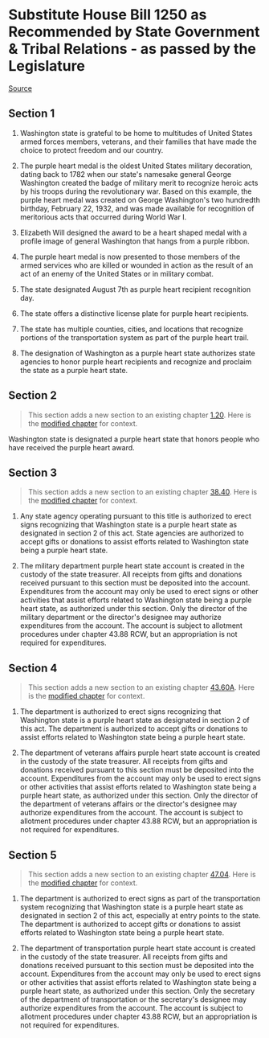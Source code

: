 # Substitute House Bill 1250 as Recommended by State Government & Tribal Relations - as passed by the Legislature

[Source](http://lawfilesext.leg.wa.gov/biennium/2021-22/Xml/Bills/House%20Passed%20Legislature/1250-S.PL.xml)
## Section 1
1. Washington state is grateful to be home to multitudes of United States armed forces members, veterans, and their families that have made the choice to protect freedom and our country.

2. The purple heart medal is the oldest United States military decoration, dating back to 1782 when our state's namesake general George Washington created the badge of military merit to recognize heroic acts by his troops during the revolutionary war. Based on this example, the purple heart medal was created on George Washington's two hundredth birthday, February 22, 1932, and was made available for recognition of meritorious acts that occurred during World War I.

3. Elizabeth Will designed the award to be a heart shaped medal with a profile image of general Washington that hangs from a purple ribbon.

4. The purple heart medal is now presented to those members of the armed services who are killed or wounded in action as the result of an act of an enemy of the United States or in military combat.

5. The state designated August 7th as purple heart recipient recognition day.

6. The state offers a distinctive license plate for purple heart recipients.

7. The state has multiple counties, cities, and locations that recognize portions of the transportation system as part of the purple heart trail.

8. The designation of Washington as a purple heart state authorizes state agencies to honor purple heart recipients and recognize and proclaim the state as a purple heart state.


## Section 2
> This section adds a new section to an existing chapter [1.20](/rcw/01_general_provisions/1.20_general_provisions.md). Here is the [modified chapter](rcw/01_general_provisions/1.20_general_provisions.md) for context.

Washington state is designated a purple heart state that honors people who have received the purple heart award.


## Section 3
> This section adds a new section to an existing chapter [38.40](/rcw/38_militia_and_military_affairs/38.40_miscellaneous_provisions.md). Here is the [modified chapter](rcw/38_militia_and_military_affairs/38.40_miscellaneous_provisions.md) for context.

1. Any state agency operating pursuant to this title is authorized to erect signs recognizing that Washington state is a purple heart state as designated in section 2 of this act. State agencies are authorized to accept gifts or donations to assist efforts related to Washington state being a purple heart state.

2. The military department purple heart state account is created in the custody of the state treasurer. All receipts from gifts and donations received pursuant to this section must be deposited into the account. Expenditures from the account may only be used to erect signs or other activities that assist efforts related to Washington state being a purple heart state, as authorized under this section. Only the director of the military department or the director's designee may authorize expenditures from the account. The account is subject to allotment procedures under chapter 43.88 RCW, but an appropriation is not required for expenditures.


## Section 4
> This section adds a new section to an existing chapter [43.60A](/rcw/43_state_government—executive/43.060A_department_of_veterans_affairs.md). Here is the [modified chapter](rcw/43_state_government—executive/43.060A_department_of_veterans_affairs.md) for context.

1. The department is authorized to erect signs recognizing that Washington state is a purple heart state as designated in section 2 of this act. The department is authorized to accept gifts or donations to assist efforts related to Washington state being a purple heart state.

2. The department of veterans affairs purple heart state account is created in the custody of the state treasurer. All receipts from gifts and donations received pursuant to this section must be deposited into the account. Expenditures from the account may only be used to erect signs or other activities that assist efforts related to Washington state being a purple heart state, as authorized under this section. Only the director of the department of veterans affairs or the director's designee may authorize expenditures from the account. The account is subject to allotment procedures under chapter 43.88 RCW, but an appropriation is not required for expenditures.


## Section 5
> This section adds a new section to an existing chapter [47.04](/rcw/47_public_highways_and_transportation/47.04_general_provisions.md). Here is the [modified chapter](rcw/47_public_highways_and_transportation/47.04_general_provisions.md) for context.

1. The department is authorized to erect signs as part of the transportation system recognizing that Washington state is a purple heart state as designated in section 2 of this act, especially at entry points to the state. The department is authorized to accept gifts or donations to assist efforts related to Washington state being a purple heart state.

2. The department of transportation purple heart state account is created in the custody of the state treasurer. All receipts from gifts and donations received pursuant to this section must be deposited into the account. Expenditures from the account may only be used to erect signs or other activities that assist efforts related to Washington state being a purple heart state, as authorized under this section. Only the secretary of the department of transportation or the secretary's designee may authorize expenditures from the account. The account is subject to allotment procedures under chapter 43.88 RCW, but an appropriation is not required for expenditures.

